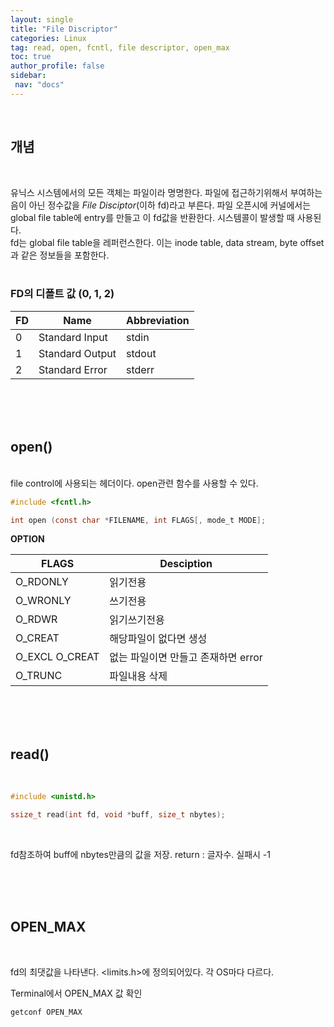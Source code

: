 ```yaml
---
layout: single
title: "File Discriptor"
categories: Linux
tag: read, open, fcntl, file descriptor, open_max 
toc: true
author_profile: false
sidebar:
 nav: "docs"
---
```

<br>

## 개념

<br>

유닉스 시스템에서의 모든 객체는 파일이라 명명한다. 파일에 접근하기위해서 부여하는 음이 아닌 정수값을 *File Disciptor*(이하 fd)라고 부른다. 파일 오픈시에 커널에서는 global file table에 entry를 만들고 이 fd값을 반환한다. 시스템콜이 발생할 때 사용된다.<br>
fd는 global file table을 레퍼런스한다. 이는 inode table, data stream, byte offset과 같은  정보들을 포함한다.
<br>
<br>
### FD의 디폴트 값 (0, 1, 2)
|FD|Name|Abbreviation|
|--|--|--|
|0|Standard Input|stdin|
|1|Standard Output|stdout|
|2|Standard Error|stderr|

<br>
<br><br>

## open()

<br>
file control에 사용되는 헤더이다. open관련 함수를 사용할 수 있다.

```c
#include <fcntl.h>

int open (const char *FILENAME, int FLAGS[, mode_t MODE];
```

**OPTION**

|FLAGS|Desciption|
|--|--|
|O_RDONLY|읽기전용|
|O_WRONLY|쓰기전용|
|O_RDWR|읽기쓰기전용|
|O_CREAT|해당파일이 없다면 생성|
|O_EXCL O_CREAT|없는 파일이면 만들고 존재하면 error|
|O_TRUNC|파일내용 삭제|

<br><br>
<br>

## read()

<br>

```c
#include <unistd.h>

ssize_t read(int fd, void *buff, size_t nbytes);
```

<br>

fd참조하여 buff에 nbytes만큼의 값을 저장.
return : 글자수. 실패시 -1

<br><br><br>


## OPEN_MAX

<br>

fd의 최댓값을 나타낸다. <limits.h>에 정의되어있다. 각 OS마다 다르다.

Terminal에서 OPEN_MAX 값 확인

```
getconf OPEN_MAX
```

